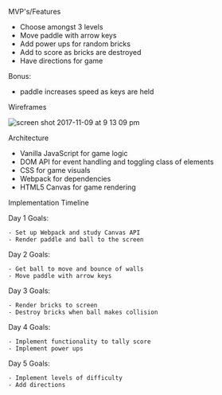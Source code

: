 MVP's/Features

- Choose amongst 3 levels
- Move paddle with arrow keys
- Add power ups for random bricks
- Add to score as bricks are destroyed
- Have directions for game

Bonus:

- paddle increases speed as keys are held

Wireframes

![screen shot 2017-11-09 at 9 13 09 pm](https://user-images.githubusercontent.com/29177545/32639676-f9fd6138-c592-11e7-8e47-6891203cbb90.png)


Architecture

- Vanilla JavaScript for game logic
- DOM API for event handling and toggling class of elements
- CSS for game visuals
- Webpack for dependencies
- HTML5 Canvas for game rendering

Implementation Timeline

  Day 1 Goals:

    - Set up Webpack and study Canvas API
    - Render paddle and ball to the screen

  Day 2 Goals:

    - Get ball to move and bounce of walls
    - Move paddle with arrow keys

  Day 3 Goals:

    - Render bricks to screen
    - Destroy bricks when ball makes collision

  Day 4 Goals:

    - Implement functionality to tally score
    - Implement power ups

  Day 5 Goals:

    - Implement levels of difficulty
    - Add directions
